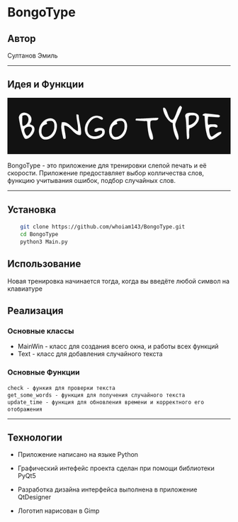 # BongoType
## Автор ##

Султанов Эмиль
***

## Идея и Функции ##

![logo.png](presentations_files/logo.png) 

BongoType - это приложение для тренировки слепой печать и её скорости.
Приложение предоставляет выбор колличества слов, функцию учитывания ошибок, подбор случайных слов.
***

## Установка ##
```bash
    git clone https://github.com/whoiam143/BongoType.git
    cd BongoType
    python3 Main.py

```

## Использование ##
  Новая тренировка начинается тогда, когда вы введёте любой символ на клавиатуре
  

## Реализация ##

### Основные классы ###
* MainWin - класс для создания всего окна, и работы всех функций
* Text - класс для добавления случайного текста

### Основные Функции ###
    check - функия для проверки текста
    get_some_words - функция для получения случайного текста 
    update_time - функция для обновления времени и корректного его отображения

***

## Технологии ##
 
* Приложение написано на языке Python 

* Графический интефейс проекта сделан при помощи библиотеки PyQt5

* Разработка дизайна интерфейса выполнена в приложение QtDesigner

* Логотип нарисован в Gimp
